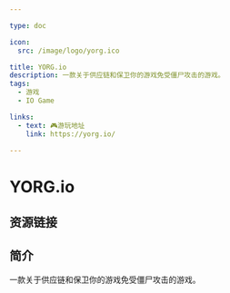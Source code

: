 ```yaml
---

type: doc

icon:
  src: /image/logo/yorg.ico

title: YORG.io
description: 一款关于供应链和保卫你的游戏免受僵尸攻击的游戏。
tags:
  - 游戏
  - IO Game

links:
  - text: 🎮游玩地址
    link: https://yorg.io/

---
```


<ShowLogo />

# YORG.io

<ShowTags />

<ShowBreadcrumb />

## 资源链接

<ShowLinks />

## 简介

一款关于供应链和保卫你的游戏免受僵尸攻击的游戏。
